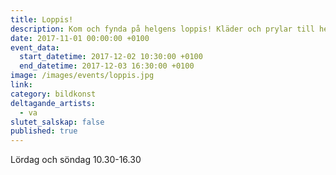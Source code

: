 ```yaml
---
title: Loppis!
description: Kom och fynda på helgens loppis! Kläder och prylar till helvettiga priser!
date: 2017-11-01 00:00:00 +0100
event_data:
  start_datetime: 2017-12-02 10:30:00 +0100
  end_datetime: 2017-12-03 16:30:00 +0100
image: /images/events/loppis.jpg
link:
category: bildkonst
deltagande_artists:
  - va
slutet_salskap: false
published: true
---
```


Lördag och söndag 10.30-16.30
